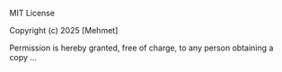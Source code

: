 MIT License

Copyright (c) 2025 [Mehmet]

Permission is hereby granted, free of charge, to any person obtaining a copy
...
